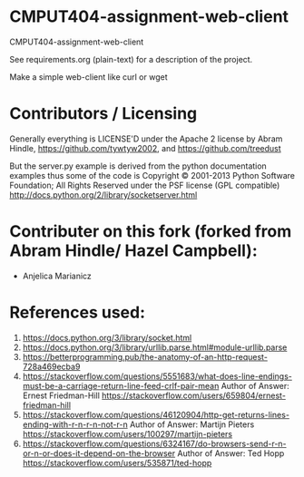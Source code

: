 CMPUT404-assignment-web-client
==============================

CMPUT404-assignment-web-client

See requirements.org (plain-text) for a description of the project.

Make a simple web-client like curl or wget

Contributors / Licensing
========================

Generally everything is LICENSE'D under the Apache 2 license by Abram Hindle, 
https://github.com/tywtyw2002, and https://github.com/treedust

But the server.py example is derived from the python documentation
examples thus some of the code is Copyright © 2001-2013 Python
Software Foundation; All Rights Reserved under the PSF license (GPL
compatible) http://docs.python.org/2/library/socketserver.html

Contributer on this fork (forked from Abram Hindle/ Hazel Campbell):
=============================================================
- Anjelica Marianicz

References used:
================
1) https://docs.python.org/3/library/socket.html
2) https://docs.python.org/3/library/urllib.parse.html#module-urllib.parse
3) https://betterprogramming.pub/the-anatomy-of-an-http-request-728a469ecba9
4) https://stackoverflow.com/questions/5551683/what-does-line-endings-must-be-a-carriage-return-line-feed-crlf-pair-mean
    Author of Answer: Ernest Friedman-Hill https://stackoverflow.com/users/659804/ernest-friedman-hill
5) https://stackoverflow.com/questions/46120904/http-get-returns-lines-ending-with-r-n-r-n-not-r-n
    Author of Answer: Martijn Pieters https://stackoverflow.com/users/100297/martijn-pieters
6) https://stackoverflow.com/questions/6324167/do-browsers-send-r-n-or-n-or-does-it-depend-on-the-browser
    Author of Answer: Ted Hopp https://stackoverflow.com/users/535871/ted-hopp
